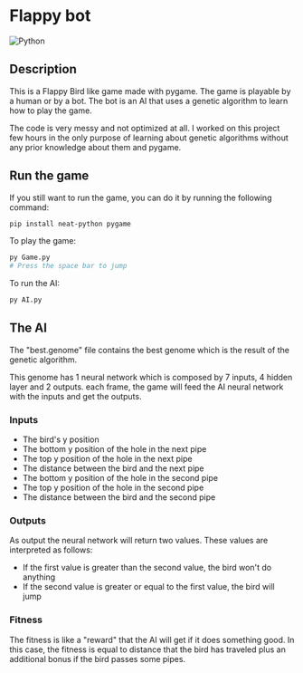 # Flappy bot
![Python](https://img.shields.io/badge/python-3670A0?style=for-the-badge&logo=python&logoColor=ffdd54)

## Description
This is a Flappy Bird like game made with pygame. The game is playable by a human or by a bot. The bot is an AI that uses a genetic algorithm to learn how to play the game.

The code is very messy and not optimized at all. I worked on this project few hours in the only purpose of learning about genetic algorithms without any prior knowledge about them and pygame.

## Run the game
If you still want to run the game, you can do it by running the following command:
```bash
pip install neat-python pygame
```

To play the game:
```bash
py Game.py
# Press the space bar to jump
```

To run the AI:
```bash
py AI.py
```

## The AI
The "best.genome" file contains the best genome which is the result of the genetic algorithm.

This genome has 1 neural network which is composed by 7 inputs, 4 hidden layer and 2 outputs. each frame, the game will feed the AI neural network with the inputs and get the outputs. 

### Inputs
- The bird's y position
- The bottom y position of the hole in the next pipe
- The top y position of the hole in the next pipe
- The distance between the bird and the next pipe
- The bottom y position of the hole in the second pipe
- The top y position of the hole in the second pipe
- The distance between the bird and the second pipe

### Outputs
As output the neural network will return two values. These values are interpreted as follows:
- If the first value is greater than the second value, the bird won't do anything
- If the second value is greater or equal to the first value, the bird will jump

### Fitness
The fitness is like a "reward" that the AI will get if it does something good. In this case, the fitness is equal to distance that the bird has traveled plus an additional bonus if the bird passes some pipes.
